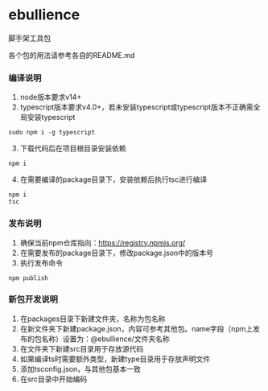 # ebullience

脚手架工具包

各个包的用法请参考各自的README.md

### 编译说明
1. node版本要求v14+
2. typescript版本要求v4.0+，若未安装typescript或typescript版本不正确需全局安装typescript
```shell
sudo npm i -g typescript
```
3. 下载代码后在项目根目录安装依赖
```shell
npm i
```
4. 在需要编译的package目录下，安装依赖后执行tsc进行编译
```shell
npm i
tsc
```

### 发布说明
1. 确保当前npm仓库指向：https://registry.npmjs.org/
2. 在需要发布的package目录下，修改package.json中的版本号
3. 执行发布命令
```shell
npm publish
```

### 新包开发说明
1. 在packages目录下新建文件夹，名称为包名称
2. 在新文件夹下新建package.json，内容可参考其他包。name字段（npm上发布的包名称）设置为：@ebullience/文件夹名称
3. 在文件夹下新建src目录用于存放源代码
4. 如果编译ts时需要额外类型，新建type目录用于存放声明文件
5. 添加tsconfig.json，与其他包基本一致
6. 在src目录中开始编码